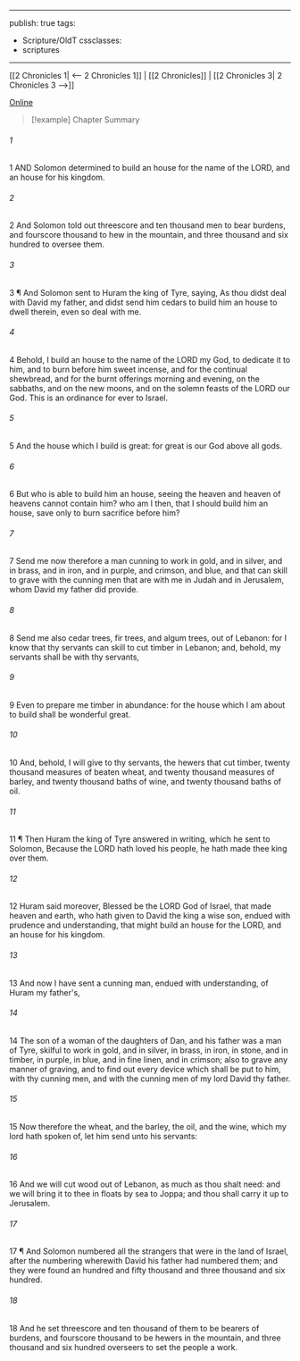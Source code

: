 

---
publish: true
tags:
  - Scripture/OldT
cssclasses:
  - scriptures
---
[[2 Chronicles 1| <-- 2 Chronicles 1]] | [[2 Chronicles]] | [[2 Chronicles 3| 2 Chronicles 3 -->]]

[Online](https://churchofjesuschrist.org/study/scriptures/ot/2-chr/2?lang=eng)

>[!example] Chapter Summary
>
###### 1
1 AND Solomon determined to build an house for the name of the LORD, and an house for his kingdom.
###### 2
2 And Solomon told out threescore and ten thousand men to bear burdens, and fourscore thousand to hew in the mountain, and three thousand and six hundred to oversee them.
###### 3
3 ¶ And Solomon sent to Huram the king of Tyre, saying, As thou didst deal with David my father, and didst send him cedars to build him an house to dwell therein, even so deal with me.
###### 4
4 Behold, I build an house to the name of the LORD my God, to dedicate it to him, and to burn before him sweet incense, and for the continual shewbread, and for the burnt offerings morning and evening, on the sabbaths, and on the new moons, and on the solemn feasts of the LORD our God.  This is an ordinance for ever to Israel.
###### 5
5 And the house which I build is great: for great is our God above all gods.
###### 6
6 But who is able to build him an house, seeing the heaven and heaven of heavens cannot contain him?  who am I then, that I should build him an house, save only to burn sacrifice before him?
###### 7
7 Send me now therefore a man cunning to work in gold, and in silver, and in brass, and in iron, and in purple, and crimson, and blue, and that can skill to grave with the cunning men that are with me in Judah and in Jerusalem, whom David my father did provide.
###### 8
8 Send me also cedar trees, fir trees, and algum trees, out of Lebanon: for I know that thy servants can skill to cut timber in Lebanon; and, behold, my servants shall be with thy servants,
###### 9
9 Even to prepare me timber in abundance: for the house which I am about to build shall be wonderful great.
###### 10
10 And, behold, I will give to thy servants, the hewers that cut timber, twenty thousand measures of beaten wheat, and twenty thousand measures of barley, and twenty thousand baths of wine, and twenty thousand baths of oil.
###### 11
11 ¶ Then Huram the king of Tyre answered in writing, which he sent to Solomon, Because the LORD hath loved his people, he hath made thee king over them.
###### 12
12 Huram said moreover, Blessed be the LORD God of Israel, that made heaven and earth, who hath given to David the king a wise son, endued with prudence and understanding, that might build an house for the LORD, and an house for his kingdom.
###### 13
13 And now I have sent a cunning man, endued with understanding, of Huram my father's,
###### 14
14 The son of a woman of the daughters of Dan, and his father was a man of Tyre, skilful to work in gold, and in silver, in brass, in iron, in stone, and in timber, in purple, in blue, and in fine linen, and in crimson; also to grave any manner of graving, and to find out every device which shall be put to him, with thy cunning men, and with the cunning men of my lord David thy father.
###### 15
15 Now therefore the wheat, and the barley, the oil, and the wine, which my lord hath spoken of, let him send unto his servants:
###### 16
16 And we will cut wood out of Lebanon, as much as thou shalt need: and we will bring it to thee in floats by sea to Joppa; and thou shall carry it up to Jerusalem.
###### 17
17 ¶ And Solomon numbered all the strangers that were in the land of Israel, after the numbering wherewith David his father had numbered them; and they were found an hundred and fifty thousand and three thousand and six hundred.
###### 18
18 And he set threescore and ten thousand of them to be bearers of burdens, and fourscore thousand to be hewers in the mountain, and three thousand and six hundred overseers to set the people a work.



